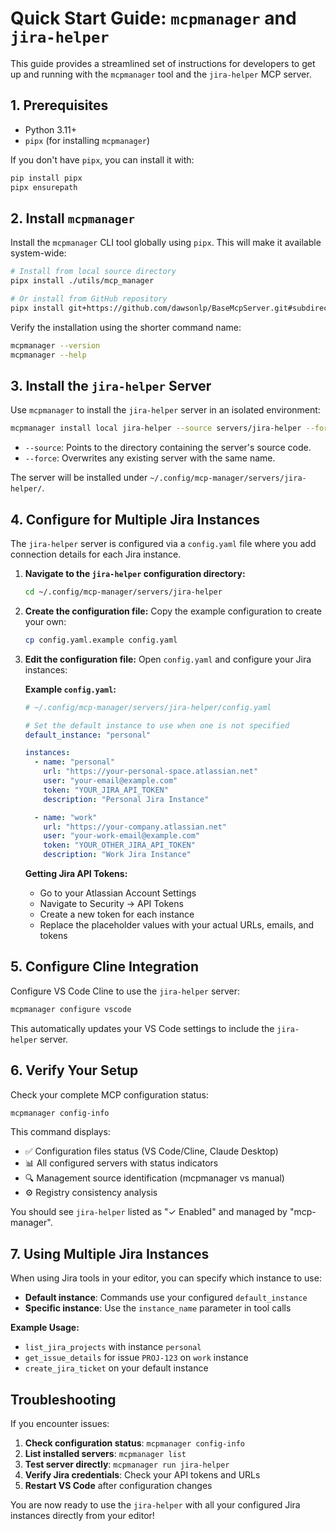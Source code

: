 # Quick Start Guide: `mcpmanager` and `jira-helper`

This guide provides a streamlined set of instructions for developers to get up and running with the `mcpmanager` tool and the `jira-helper` MCP server.

## 1. Prerequisites

-   Python 3.11+
-   `pipx` (for installing `mcpmanager`)

If you don't have `pipx`, you can install it with:
```bash
pip install pipx
pipx ensurepath
```

## 2. Install `mcpmanager`

Install the `mcpmanager` CLI tool globally using `pipx`. This will make it available system-wide:

```bash
# Install from local source directory
pipx install ./utils/mcp_manager

# Or install from GitHub repository
pipx install git+https://github.com/dawsonlp/BaseMcpServer.git#subdirectory=utils/mcp_manager
```

Verify the installation using the shorter command name:
```bash
mcpmanager --version
mcpmanager --help
```

## 3. Install the `jira-helper` Server

Use `mcpmanager` to install the `jira-helper` server in an isolated environment:

```bash
mcpmanager install local jira-helper --source servers/jira-helper --force
```
*   `--source`: Points to the directory containing the server's source code.
*   `--force`: Overwrites any existing server with the same name.

The server will be installed under `~/.config/mcp-manager/servers/jira-helper/`.

## 4. Configure for Multiple Jira Instances

The `jira-helper` server is configured via a `config.yaml` file where you add connection details for each Jira instance.

1.  **Navigate to the `jira-helper` configuration directory:**
    ```bash
    cd ~/.config/mcp-manager/servers/jira-helper
    ```

2.  **Create the configuration file:**
    Copy the example configuration to create your own:
    ```bash
    cp config.yaml.example config.yaml
    ```

3.  **Edit the configuration file:**
    Open `config.yaml` and configure your Jira instances:

    **Example `config.yaml`:**
    ```yaml
    # ~/.config/mcp-manager/servers/jira-helper/config.yaml
    
    # Set the default instance to use when one is not specified
    default_instance: "personal"
    
    instances:
      - name: "personal"
        url: "https://your-personal-space.atlassian.net"
        user: "your-email@example.com"
        token: "YOUR_JIRA_API_TOKEN"
        description: "Personal Jira Instance"
    
      - name: "work"
        url: "https://your-company.atlassian.net"
        user: "your-work-email@example.com"
        token: "YOUR_OTHER_JIRA_API_TOKEN"
        description: "Work Jira Instance"
    ```
    
    **Getting Jira API Tokens:**
    - Go to your Atlassian Account Settings
    - Navigate to Security → API Tokens
    - Create a new token for each instance
    - Replace the placeholder values with your actual URLs, emails, and tokens

## 5. Configure Cline Integration

Configure VS Code Cline to use the `jira-helper` server:

```bash
mcpmanager configure vscode
```

This automatically updates your VS Code settings to include the `jira-helper` server.

## 6. Verify Your Setup

Check your complete MCP configuration status:

```bash
mcpmanager config-info
```

This command displays:
- ✅ Configuration files status (VS Code/Cline, Claude Desktop)
- 📊 All configured servers with status indicators
- 🔍 Management source identification (mcpmanager vs manual)
- ⚙️ Registry consistency analysis

You should see `jira-helper` listed as "✓ Enabled" and managed by "mcp-manager".

## 7. Using Multiple Jira Instances

When using Jira tools in your editor, you can specify which instance to use:

- **Default instance**: Commands use your configured `default_instance`
- **Specific instance**: Use the `instance_name` parameter in tool calls

**Example Usage:**
- `list_jira_projects` with instance `personal` 
- `get_issue_details` for issue `PROJ-123` on `work` instance
- `create_jira_ticket` on your default instance

## Troubleshooting

If you encounter issues:

1. **Check configuration status**: `mcpmanager config-info`
2. **List installed servers**: `mcpmanager list`
3. **Test server directly**: `mcpmanager run jira-helper`
4. **Verify Jira credentials**: Check your API tokens and URLs
5. **Restart VS Code** after configuration changes

You are now ready to use the `jira-helper` with all your configured Jira instances directly from your editor!

